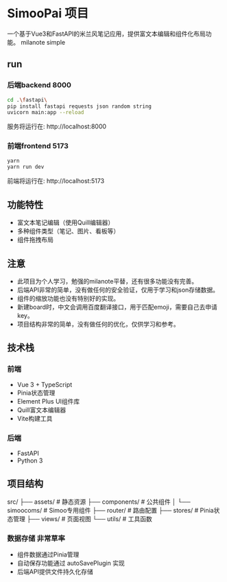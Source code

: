 # SimooPai 项目

一个基于Vue3和FastAPI的米兰风笔记应用，提供富文本编辑和组件化布局功能。
milanote simple

## run
### 后端backend 8000

```bash
cd .\fastapi\
pip install fastapi requests json random string
uvicorn main:app --reload
```
服务将运行在: http://localhost:8000

### 前端frontend 5173
```bash
yarn 
yarn run dev
```
前端将运行在: http://localhost:5173

## 功能特性
- 富文本笔记编辑（使用Quill编辑器）
- 多种组件类型（笔记、图片、看板等）
- 组件拖拽布局

## 注意
- 此项目为个人学习，勉强的milanote平替，还有很多功能没有完善。
- 后端API非常的简单，没有做任何的安全验证，仅用于学习和json存储数据。
- 组件的缩放功能也没有特别好的实现。
- 新建board时，中文会调用百度翻译接口，用于匹配emoji，需要自己去申请key。
- 项目结构非常的简单，没有做任何的优化，仅供学习和参考。


## 技术栈
### 前端
- Vue 3 + TypeScript
- Pinia状态管理
- Element Plus UI组件库
- Quill富文本编辑器
- Vite构建工具

### 后端
- FastAPI
- Python 3

## 项目结构
src/
├── assets/          # 静态资源
├── components/      # 公共组件
│   └── simoocoms/   # Simoo专用组件
├── router/          # 路由配置
├── stores/          # Pinia状态管理
├── views/           # 页面视图
└── utils/           # 工具函数

### 数据存储 非常草率
- 组件数据通过Pinia管理
- 自动保存功能通过 autoSavePlugin 实现
- 后端API提供文件持久化存储